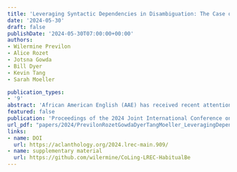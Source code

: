 ```yaml
---
title: 'Leveraging Syntactic Dependencies in Disambiguation: The Case of African American English'
date: '2024-05-30'
draft: false
publishDate: '2024-05-30T07:00:00+00:00'
authors:
- Wilermine Previlon
- Alice Rozet
- Jotsna Gowda
- Bill Dyer
- Kevin Tang
- Sarah Moeller

publication_types:
- '9'
abstract: 'African American English (AAE) has received recent attention in the field of natural language processing (NLP). Efforts to address bias against AAE in NLP systems tend to focus on lexical differences. When the unique structures of AAE are considered, the solution is often to remove or neutralize the differences. This work leverages knowledge about the unique linguistic structures to improve automatic disambiguation of habitual and non-habitual meanings of “be” in naturally produced AAE transcribed speech. Both meanings are employed in AAE but examples of Habitual be are rare in already limited AAE data. Generally, representing additional syntactic information improves semantic disambiguation of habituality. Using an ensemble of classical machine learning models with a representation of the unique POS and dependency patterns of Habitual be, we show that integrating syntactic information improves the identification of habitual uses of “be” by about 65 F1 points over a simple baseline model of n-grams, and as much as 74 points. The success of this approach demonstrates the potential impact when we embrace, rather than neutralize, the structural uniqueness of African American English.'
featured: false
publication: 'Proceedings of the 2024 Joint International Conference on Computational Linguistics, Language Resources and Evaluation (LREC-COLING 2024)'
url_pdf: "papers/2024/PrevilonRozetGowdaDyerTangMoeller_LeveragingDependencyAAELREC_2024.pdf"
links:
- name: DOI
  url: https://aclanthology.org/2024.lrec-main.909/
- name: supplementary material
  url: https://github.com/wilermine/CoLing-LREC-HabitualBe
---
```

